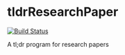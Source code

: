 # tldrResearchPaper
[![Build Status](https://travis-ci.org/power10dan/tldrResearchPaper.svg?branch=master)](https://travis-ci.org/power10dan/tldrResearchPaper)

A tl;dr program for research papers
